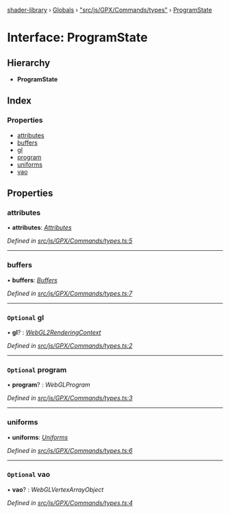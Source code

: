 [shader-library](../README.md) › [Globals](../globals.md) › ["src/js/GPX/Commands/types"](../modules/_src_js_gpx_commands_types_.md) › [ProgramState](_src_js_gpx_commands_types_.programstate.md)

# Interface: ProgramState

## Hierarchy

* **ProgramState**

## Index

### Properties

* [attributes](_src_js_gpx_commands_types_.programstate.md#attributes)
* [buffers](_src_js_gpx_commands_types_.programstate.md#buffers)
* [gl](_src_js_gpx_commands_types_.programstate.md#optional-gl)
* [program](_src_js_gpx_commands_types_.programstate.md#optional-program)
* [uniforms](_src_js_gpx_commands_types_.programstate.md#uniforms)
* [vao](_src_js_gpx_commands_types_.programstate.md#optional-vao)

## Properties

###  attributes

• **attributes**: *[Attributes](_src_js_gpx_commands_types_.attributes.md)*

*Defined in [src/js/GPX/Commands/types.ts:5](https://github.com/devjeetr/shader-lib-2/blob/83bd8e1/src/js/GPX/Commands/types.ts#L5)*

___

###  buffers

• **buffers**: *[Buffers](_src_js_gpx_commands_types_.buffers.md)*

*Defined in [src/js/GPX/Commands/types.ts:7](https://github.com/devjeetr/shader-lib-2/blob/83bd8e1/src/js/GPX/Commands/types.ts#L7)*

___

### `Optional` gl

• **gl**? : *[WebGL2RenderingContext](_src_js_gpx_webgl_instrumenter_.instrumentedcontext.md#webgl2renderingcontext)*

*Defined in [src/js/GPX/Commands/types.ts:2](https://github.com/devjeetr/shader-lib-2/blob/83bd8e1/src/js/GPX/Commands/types.ts#L2)*

___

### `Optional` program

• **program**? : *WebGLProgram*

*Defined in [src/js/GPX/Commands/types.ts:3](https://github.com/devjeetr/shader-lib-2/blob/83bd8e1/src/js/GPX/Commands/types.ts#L3)*

___

###  uniforms

• **uniforms**: *[Uniforms](_src_js_gpx_commands_types_.uniforms.md)*

*Defined in [src/js/GPX/Commands/types.ts:6](https://github.com/devjeetr/shader-lib-2/blob/83bd8e1/src/js/GPX/Commands/types.ts#L6)*

___

### `Optional` vao

• **vao**? : *WebGLVertexArrayObject*

*Defined in [src/js/GPX/Commands/types.ts:4](https://github.com/devjeetr/shader-lib-2/blob/83bd8e1/src/js/GPX/Commands/types.ts#L4)*
